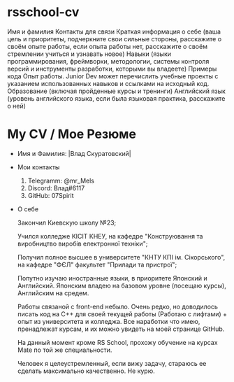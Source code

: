 # rsschool-cv
Имя и фамилия
Контакты для связи
Краткая информация о себе (ваша цель и приоритеты, подчеркните свои сильные стороны, расскажите о своём опыте работы, если опыта работы нет, расскажите о своём стремлении учиться и узнавать новое)
Навыки (языки программирования, фреймворки, методологии, системы контроля версий и инструменты разработки, которыми вы владеете)
Примеры кода
Опыт работы. Junior Dev может перечислить учебные проекты с указанием использованных навыков и ссылками на исходный код.
Образование (включая пройденные курсы и тренинги)
Английский язык (уровень английского языка, если была языковая практика, расскажите о ней)


# My CV / Мое Резюме

  * Имя и Фамилия: |Влад Скуратовский|

  * Мои контакты

    1. Telegramm: @mr_Mels
    2. Discord: Влад#6117
    3. GitHub: 07Spirit

  * О себе
    
    Закончил Киевскую школу №23;

    Учился колледже КІСІТ КНЕУ, на кафедре "Конструювання та виробництво виробів електронної техніки";

    Получил полное высшее в университете "КНТУ КПІ ім. Сікорського", на кафедре "ФЄЛ" факультет "Прилади та пристрої";

    Попутно изучаю иностранные языки, в приоритете Японский и Английский.
    Японским владею на базовом уровне (посещаю курсы), Английским на средем.

    Работы связаной с front-end небыло. Очень редко, но доводилось писать код на С++ для своей текущей работы (Работаю с лифтами) + опыт из университета и колледжа. Все наработки что имею, пренадлежат курсам, и их можно увидеть на моей странице GitHub.

    На данный момент кроме RS School, прохожу обучение на курсах Mate по той же специальности.

    Человек я целеустремленный, если вижу задачу, стараюсь ее сделать максимально качественно. Не курю.
